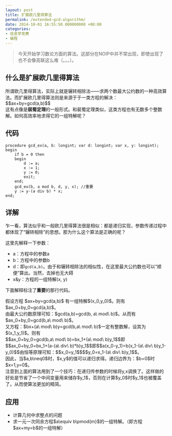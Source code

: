 ```yaml
---
layout: post
title: 扩展欧几里得算法
permalink: /extended-gcd-algorithm/
date: 2014-10-01 16:55:50.000000000 +08:00
categories:
- 信息学竞赛
- 编程
---
```

<blockquote>
<p>今天开始学习数论方面的算法。这部分在NOIP中并不常出现，即使出现了也不会像高联这么难（。。。）。</p>
</blockquote>
<h2><strong>什么是扩展欧几里得算法</strong></h2>
<p>所谓欧几里得算法，实际上就是辗转相除法——求两个数最大公约数的一种高效算法。而扩展欧几里得算法则是来源于于一类方程的解决：<br />
$$ax+by=gcd(a,b)$$<br />
这有点像是<strong>裴蜀定理</strong>的一般形式。和裴蜀定理类似，这类方程也有无数多个整数解。如何高效率地求得它的一组特解呢？</p>
<h2><strong>代码</strong></h2>
<pre><code>procedure gcd_ex(a, b: longint; var d: longint; var x, y: longint);
begin
    if b = 0 then
    begin
        d := a;
        x := 1;
        y := 0;
        exit;
    end;
    gcd_ex(b, a mod b, d, y, x); //重要
    y := y-(a div b) * x;
end;
</code></pre>
<h2><strong>详解</strong></h2>
<p>乍一看，算法似乎和一般欧几里得算法很是相似：都是递归实现，参数传递过程中都体现了“辗转相除”的思想。那为什么这个算法是正确的呢？</p>
<p>这里先解释一下参数：</p>
<ul>
<li>a：方程中的参数a</li>
<li>b：方程中的参数b</li>
<li>d：即<code>gcd(a,b)</code>。由于和辗转相除法的相似性，在这里最大公约数也可以“顺便”算出。当然，去掉也无大碍</li>
<li>x&amp;y：方程的一组特解(x, y)</li>
</ul>
<p>下面解释标注了<strong>重要</strong>的那行代码。</p>
<p>假设方程 $ax+by=gcd(a,b)$ 有一组特解$(x_0,y_0)$。则有$ax_0+by_0=gcd(a,b)$。<br />
由最大公约数原理可知：$gcd(a,b)=gcd(b, a\ mod\ b)$。从而有$ax_0+by_0=gcd(b,a\ mod\ b)$。<br />
又方程：$bx+(a\ mod\ b)y=gcd(b,a\ mod\ b)$一定有整数解，设其为$(x_1,y_1)$。则有<br />
$$ax_0+by_0=gcd(b,a\ mod\ b)=bx_1+(a\ mod\ b)y_1$$即$$ax_0+by_0=bx_1+(a-(a\ div\ b)*b)y_1$$即$$a(x_0-y_1)=b(x_1-(a\ div\ b)y_1-y_0)$$由恒等原理可知：$$x_0=y_1$$$$y_0=x_1-(a\ div\ b)y_1$$。<br />
因此，当$a,b\neq0$时，$x,y$的值可以递归求得。递归边界为：$b=0$时$x=1,y=0$。<br />
注意到上面的算法用到了一个技巧：在递归传参数的时候将y,x调换了。这样做的好处是节省了一个中间变量用来储存$y_1$，否则在计算$y_0$时$y_1$也被覆盖了。从而使算法更加的精简。</p>
<h2><strong>应用</strong></h2>
<ul>
<li>计算几何中求整点的问题</li>
<li>求一元一次同余方程$a\equiv b\pmod{m}$的一组特解。（即方程$ax+my=b$的一组特解）</li>
</ul>

